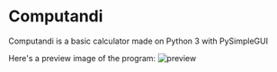 # Computandi
Computandi is a basic calculator made on Python 3 with PySimpleGUI

Here's a preview image of the program:
![preview](https://github.com/29yabuki/PySimpleGui-Calculator/blob/main/images/computandi.png)

